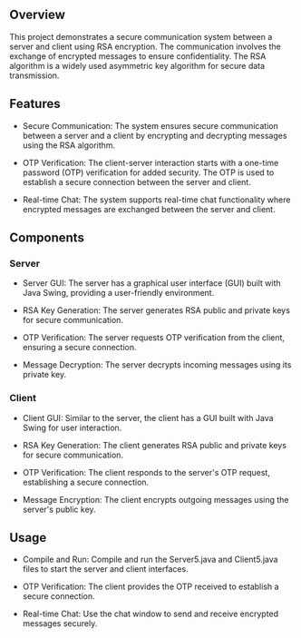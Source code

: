 ## Overview ##
This project demonstrates a secure communication system between a server and client using RSA encryption. The communication involves the exchange of encrypted messages to ensure confidentiality. The RSA algorithm is a widely used asymmetric key algorithm for secure data transmission.

## Features ##
- Secure Communication: The system ensures secure communication between a server and a client by encrypting and decrypting messages using the RSA algorithm.

- OTP Verification: The client-server interaction starts with a one-time password (OTP) verification for added security. The OTP is used to establish a secure connection between the server and client.

- Real-time Chat: The system supports real-time chat functionality where encrypted messages are exchanged between the server and client.

## Components ##
### Server ###
- Server GUI: The server has a graphical user interface (GUI) built with Java Swing, providing a user-friendly environment.

- RSA Key Generation: The server generates RSA public and private keys for secure communication.

- OTP Verification: The server requests OTP verification from the client, ensuring a secure connection.

- Message Decryption: The server decrypts incoming messages using its private key.
  
### Client ###
- Client GUI: Similar to the server, the client has a GUI built with Java Swing for user interaction.

- RSA Key Generation: The client generates RSA public and private keys for secure communication.

- OTP Verification: The client responds to the server's OTP request, establishing a secure connection.

- Message Encryption: The client encrypts outgoing messages using the server's public key.

## Usage ##
- Compile and Run: Compile and run the Server5.java and Client5.java files to start the server and client interfaces.

- OTP Verification: The client provides the OTP received to establish a secure connection.

- Real-time Chat: Use the chat window to send and receive encrypted messages securely.

